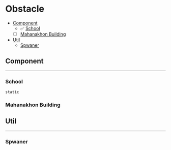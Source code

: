 # Obstacle

- [Component](#Component)
  - ✅ [School](#School)
  - [ ] [Mahanakhon Building](#Mahanakhon-Building)
- [Util](#Util)
  - [Spwaner](#Spwaner)
 
## Component
---

### School

    static
### Mahanakhon Building

## Util
---

### Spwaner
